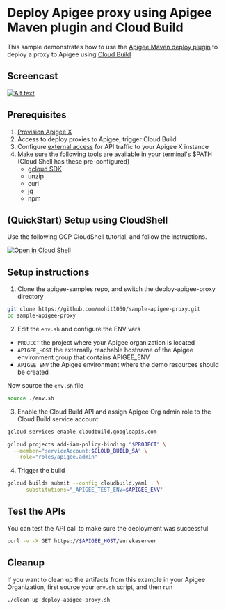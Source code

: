 # Deploy Apigee proxy using Apigee Maven plugin and Cloud Build

This sample demonstrates how to use the [Apigee Maven deploy plugin](https://github.com/apigee/apigee-deploy-maven-plugin) to deploy a proxy to Apigee using [Cloud Build](https://cloud.google.com/build/docs/overview)

## Screencast

[![Alt text](https://img.youtube.com/vi/8c0RozFEYhs/0.jpg)](https://www.youtube.com/watch?v=8c0RozFEYhs)

## Prerequisites

1. [Provision Apigee X](https://cloud.google.com/apigee/docs/api-platform/get-started/provisioning-intro)
2. Access to deploy proxies to Apigee, trigger Cloud Build
3. Configure [external access](https://cloud.google.com/apigee/docs/api-platform/get-started/configure-routing#external-access) for API traffic to your Apigee X instance
4. Make sure the following tools are available in your terminal's $PATH (Cloud Shell has these pre-configured)
   - [gcloud SDK](https://cloud.google.com/sdk/docs/install)
   - unzip
   - curl
   - jq
   - npm

## (QuickStart) Setup using CloudShell

Use the following GCP CloudShell tutorial, and follow the instructions.

[![Open in Cloud Shell](https://gstatic.com/cloudssh/images/open-btn.png)](https://ssh.cloud.google.com/cloudshell/open?cloudshell_git_repo=https://github.com/mohit1050/sample-apigee-proxy&cloudshell_git_branch=main&cloudshell_workspace=.&cloudshell_tutorial=docs/cloudshell-tutorial-maven.md)

## Setup instructions

1. Clone the apigee-samples repo, and switch the deploy-apigee-proxy directory

```bash
git clone https://github.com/mohit1050/sample-apigee-proxy.git
cd sample-apigee-proxy
```

2. Edit the `env.sh` and configure the ENV vars

- `PROJECT` the project where your Apigee organization is located
- `APIGEE_HOST` the externally reachable hostname of the Apigee environment group that contains APIGEE_ENV
- `APIGEE_ENV` the Apigee environment where the demo resources should be created

Now source the `env.sh` file

```bash
source ./env.sh
```

3. Enable the Cloud Build API and assign Apigee Org admin role to the Cloud Build service account

```bash
gcloud services enable cloudbuild.googleapis.com

gcloud projects add-iam-policy-binding "$PROJECT" \
  --member="serviceAccount:$CLOUD_BUILD_SA" \
  --role="roles/apigee.admin"
```

4. Trigger the build

```bash
gcloud builds submit --config cloudbuild.yaml . \
    --substitutions="_APIGEE_TEST_ENV=$APIGEE_ENV"
```

## Test the APIs

You can test the API call to make sure the deployment was successful

```bash
curl -v -X GET https://$APIGEE_HOST/eurekaserver
```

## Cleanup

If you want to clean up the artifacts from this example in your Apigee Organization, first source your `env.sh` script, and then run

```bash
./clean-up-deploy-apigee-proxy.sh
```
